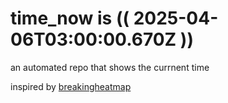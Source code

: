 # time_now is (( 2025-04-06T03:00:00.670Z ))

an automated repo that shows the currnent time

inspired by [breakingheatmap](https://github.com/breakingheatmap/breakingheatmap)